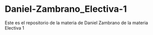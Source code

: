 # Daniel-Zambrano_Electiva-1
Este es el repositorio de la materia de Daniel Zambrano de la materia Electiva 1 
